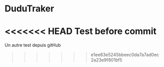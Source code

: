 # DuduTraker

<<<<<<< HEAD
Test before commit
=======
Un autre test depuis gitHub
>>>>>>> e1ee83e5245bbeec0da7a7ad0ec2a23e9f801bf5
